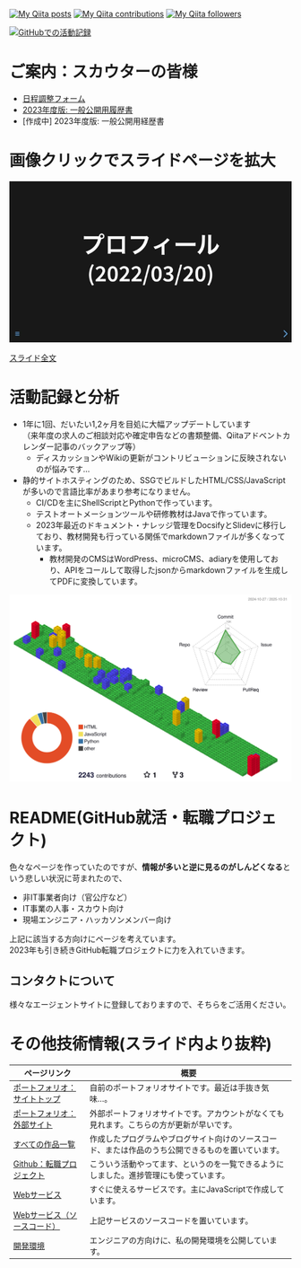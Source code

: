 [![My Qiita posts](https://qiita-badge.apiapi.app/s/nomurasan/posts.svg)](http://qiita.com/nomurasan) [![My Qiita contributions](https://qiita-badge.apiapi.app/s/nomurasan/contributions.svg)](http://qiita.com/nomurasan) [![My Qiita followers](https://qiita-badge.apiapi.app/s/nomurasan/followers.svg)](http://qiita.com/nomurasan)

<a href="https://github-readme-stats.vercel.app/api?username=shimajima-eiji&count_private=true&show_icons=true">
  <img alt="GitHubでの活動記録" src="https://github-readme-stats.vercel.app/api?username=shimajima-eiji&count_private=true&show_icons=true" />
</a>

# ご案内：スカウターの皆様
- [日程調整フォーム](https://shimajima-eiji.github.io/calendar.html)
- [2023年度版: 一般公開用履歴書](https://proff.io/p/nomuraya)
- [作成中] 2023年度版: 一般公開用経歴書

# 画像クリックでスライドページを拡大
[![](https://raw.githubusercontent.com/shimajima-eiji/__Backup_Images/main/Github/shimajima-eiji.github.io/nomark/webp/profile/profile_blog_720.webp)](https://shimajima-eiji.github.io)

[スライド全文](https://github.com/shimajima-eiji/shimajima-eiji.github.io)

# 活動記録と分析
- 1年に1回、だいたい1,2ヶ月を目処に大幅アップデートしています<br>（来年度の求人のご相談対応や確定申告などの書類整備、Qiitaアドベントカレンダー記事のバックアップ等）
  - ディスカッションやWikiの更新がコントリビューションに反映されないのが悩みです…
- 静的サイトホスティングのため、SSGでビルドしたHTML/CSS/JavaScriptが多いので言語比率があまり参考になりません。
  - CI/CDを主にShellScriptとPythonで作っています。
  - テストオートメーションツールや研修教材はJavaで作っています。
  - 2023年最近のドキュメント・ナレッジ管理をDocsifyとSlidevに移行しており、教材開発も行っている関係でmarkdownファイルが多くなっています。
    - 教材開発のCMSはWordPress、microCMS、adiaryを使用しており、APIをコールして取得したjsonからmarkdownファイルを生成してPDFに変換しています。

![](https://raw.githubusercontent.com/shimajima-eiji/__Github-Operation/main/profile-3d-contrib/profile-gitblock.svg)

# README(GitHub就活・転職プロジェクト)
色々なページを作っていたのですが、**情報が多いと逆に見るのがしんどくなる**という悲しい状況に苛まれたので、

- 非IT事業者向け（官公庁など）
- IT事業の人事・スカウト向け
- 現場エンジニア・ハッカソンメンバー向け

上記に該当する方向けにページを考えています。<br />
2023年も引き続きGitHub転職プロジェクトに力を入れていきます。

## コンタクトについて
様々なエージェントサイトに登録しておりますので、そちらをご活用ください。

# その他技術情報(スライド内より抜粋)
| ページリンク | 概要 |
| ----------- | ---- |
| [ポートフォリオ：サイトトップ](https://shimajima-eiji.github.io/) | 自前のポートフォリオサイトです。最近は手抜き気味…。 |
| [ポートフォリオ：外部サイト](https://www.wantedly.com/id/nomuraya) | 外部ポートフォリオサイトです。アカウントがなくても見れます。こちらの方が更新が早いです。 |
| [すべての作品一覧](https://github.com/shimajima-eiji?tab=repositories) | 作成したプログラムやブログサイト向けのソースコード、または作品のうち公開できるものを置いています。 |
| [Github：転職プロジェクト](https://github.com/shimajima-eiji?tab=projects&type=beta) | こういう活動やってます、というのを一覧できるようにしました。進捗管理にも使っています。 |
| [Webサービス](https://shimajima-eiji.github.io/Hosting) | すぐに使えるサービスです。主にJavaScriptで作成しています。 |
| [Webサービス（ソースコード）](https://github.com/shimajima-eiji/Hosting) | 上記サービスのソースコードを置いています。 |
| [開発環境](https://github.com/shimajima-eiji/Settings_Environment) | エンジニアの方向けに、私の開発環境を公開しています。 |
